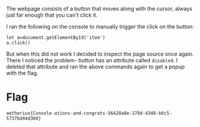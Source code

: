 The webpage consists of a button that moves along with the cursor, always just far enough that you can't click it.

I ran the following on the console to manually trigger the click on the button:
```
let a=document.getElementById('item') 
a.click() 
```
But when this did not work I decided to inspect the page source once again.
There I noticed the problem- button has an attribute called `disabled`.
I deleted that attribute and ran the above commands again to get a popup with the flag.

# Flag
```aetherius{Console-ations-and-congrats-56428a8e-178d-4348-b6c5-5737bd44d360}```
